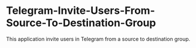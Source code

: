 # Telegram-Invite-Users-From-Source-To-Destination-Group
This application invite users in Telegram from a source to destination group. 
